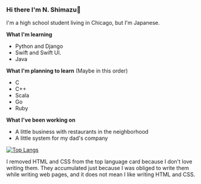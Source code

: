 ### Hi there I'm N. Shimazu👋

I'm a high school student living in Chicago, but I'm Japanese.

**What I'm learning**
 - Python and Django
 - Swift and Swift UI.
 - Java

**What I'm planning to learn** (Maybe in this order)
 - C
 - C++
 - Scala
 - Go
 - Ruby

**What I've been working on**
 - A little business with restaurants in the neighborhood
 - A little system for my dad's company

[![Top Langs](https://github-readme-stats.vercel.app/api/top-langs/?username=bichanna&langs_count=10&hide=html,css&layout=compact)](https://github.com/anuraghazra/github-readme-stats)

I removed HTML and CSS from the top language card because I don't love writing them. They accumulated just because I was obliged to write them while writing web pages, and it does not mean I like writing HTML and CSS.
